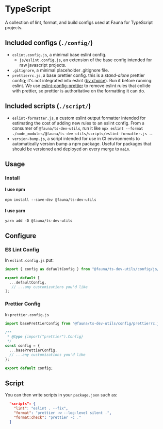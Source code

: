 # TypeScript
A collection of lint, format, and build configs used at Fauna for TypeScript projects.

## Included configs (`./config/`)
- `eslint.config.js`, a minimal base eslint config.
  - `js/eslint.config.js`, an extension of the base config intended for raw javascript projects.
- `.gitignore`, a minimal placeholder .gitignore file.
- `prettierrc.js`, a base prettier config. this is a _stand-alone_ prettier config; it's not integrated into eslint ([by choice](https://prettier.io/docs/en/integrating-with-linters.html)). Run it before running eslint. We use [eslint-config-prettier](https://github.com/prettier/eslint-config-prettier) to remove eslint rules that collide with prettier, so prettier is authoritative on the formatting it can do.

## Included scripts (`./script/`)
- `eslint-formatter.js`, a custom eslint output formatter intended for estimating the cost of adding new rules to an eslint config. From a consumer of `@fauna/ts-dev-utils`, run it like `npx eslint --format ./node_modules/@fauna/ts-dev-utils/scripts/eslint-formatter.js .`.
- `version-bump.js`, a script intended for use in CI environments to automatically version bump a npm package. Useful for packages that should be versioned and deployed on every merge to `main`.

## Usage

### Install
#### I use npm
```
npm install --save-dev @fauna/ts-dev-utils
```

#### I use yarn
```
yarn add -D @fauna/ts-dev-utils
```

## Configure
### ES Lint Config
In `eslint.config.js` put:

```javascript
import { config as defaultConfig } from "@fauna/ts-dev-utils/config/js/eslint.config.js";

export default [
  ...defaultConfig,
   // ...any customizations you'd like
];
```
### Prettier Config
In `prettier.config.js`
```javascript
import basePrettierConfig from "@fauna/ts-dev-utils/config/prettierrc.js";

/**
 * @type {import("prettier").Config}
 */
const config = {
  ...basePrettierConfig,
  // ...any customizations you'd like
};

export default config;
```

## Script
You can then write scripts in your `package.json` such as:

```json
  "scripts": {
    "lint": "eslint . --fix",
    "format": "prettier -w --log-level silent .",
    "format:check": "prettier -c ."
  }
```
